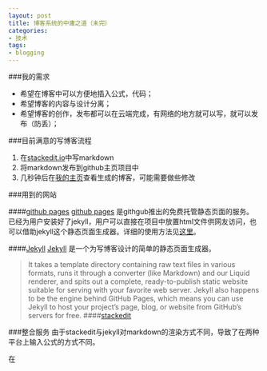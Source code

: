 ```yaml
---
layout: post
title: 博客系统的中庸之道（未完）
categories: 
- 技术
tags: 
- blogging
---
```


###我的需求
- 希望在博客中可以方便地插入公式，代码；
- 希望博客的内容与设计分离；
- 希望博客的创作，发布都可以在云端完成，有网络的地方就可以写，就可以发布（防丢）；

###目前满意的写博客流程
 1. 在[stackedit.io](stackedit.io)中写markdown
 2. 将markdown发布到github主页项目中
 3. 几秒钟后在[我的主页](www.timqian.com)查看生成的博客，可能需要做些修改
 
###用到的网站

####[github pages](https://pages.github.com/)
[github pages](https://pages.github.com/) 是githgub推出的免费托管静态页面的服务。已经为用户安装好了jekyll，用户可以直接在项目中放置html文件供网友访问，也可以借助jekyll这个静态页面生成器。详细的使用方法见[这里](https://pages.github.com/)。

####[Jekyll](http://jekyllrb.com/)
[Jekyll](http://jekyllrb.com/) 是一个为写博客设计的简单的静态页面生成器。
> It takes a template directory containing raw text files in various formats, runs it through a converter (like Markdown) and our Liquid renderer, and spits out a complete, ready-to-publish static website suitable for serving with your favorite web server. Jekyll also happens to be the engine behind GitHub Pages, which means you can use Jekyll to host your project’s page, blog, or website from GitHub’s servers for free.
####[stackedit](https://stackedit.io)

###整合服务
由于stackedit与jekyll对markdown的渲染方式不同，导致了在两种平台上输入公式的方式不同。

在